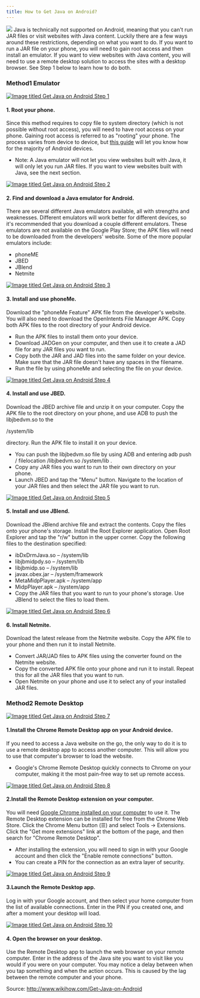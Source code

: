 ```yaml
---
title: How to Get Java on Android?
---
```

![](http://nerdsmagazine.com/wp-content/uploads/2013/06/Run-Android-Apps-and-Games-on-Android.jpg)
Java is technically not supported on Android, meaning that you can't run JAR files or visit websites with Java content. Luckily there are a few ways around these restrictions, depending on what you want to do. If you want to run a JAR file on your phone, you will need to gain root access and then install an emulator. If you want to view websites with Java content, you will need to use a remote desktop solution to access the sites with a desktop browser. See Step 1 below to learn how to do both.

### Method1 Emulator

[![](http://pad3.whstatic.com/images/thumb/d/d3/Get-Java-on-Android-Step-1-Version-5.jpg/aid2232706-v4-728px-Get-Java-on-Android-Step-1-Version-5.jpg.webp "Image titled Get Java on Android Step 1")](http://www.wikihow.com/Get-Java-on-Android#/Image:Get-Java-on-Android-Step-1-Version-5.jpg)

#### **1. Root your phone.**

Since this method requires to copy file to system directory \(which is not possible without root access\), you will need to have root access on your phone. Gaining root access is referred to as "rooting" your phone. The process varies from device to device, but [this guide](http://www.wikihow.com/Root-an-Android-Phone-with-UnlockRoot-Software) will let you know how for the majority of Android devices.

* Note: A Java emulator will not let you view websites built with Java, it will only let you run JAR files. If you want to view websites built with Java, see the next section.

[![](http://pad3.whstatic.com/images/thumb/c/c0/Get-Java-on-Android-Step-2-Version-5.jpg/aid2232706-v4-728px-Get-Java-on-Android-Step-2-Version-5.jpg.webp "Image titled Get Java on Android Step 2")](http://www.wikihow.com/Get-Java-on-Android#/Image:Get-Java-on-Android-Step-2-Version-5.jpg)

#### 2. **Find and download a Java emulator for Android.**

There are several different Java emulators available, all with strengths and weaknesses. Different emulators will work better for different devices, so it's recommended that you download a couple different emulators. These emulators are not available on the Google Play Store; the APK files will need to be downloaded from the developers' website. Some of the more popular emulators include:

* phoneME
* JBED
* JBlend
* Netmite

[![](http://pad3.whstatic.com/images/thumb/d/d0/Get-Java-on-Android-Step-3-Version-5.jpg/aid2232706-v4-728px-Get-Java-on-Android-Step-3-Version-5.jpg.webp "Image titled Get Java on Android Step 3")](http://www.wikihow.com/Get-Java-on-Android#/Image:Get-Java-on-Android-Step-3-Version-5.jpg)

#### 3. **Install and use phoneMe.**

Download the "phoneMe Feature" APK file from the developer's website. You will also need to download the OpenIntents File Manager APK. Copy both APK files to the root directory of your Android device.

* Run the APK files to install them onto your device.
* Download JADGen on your computer, and then use it to create a JAD file for any JAR files you want to run.
* Copy both the JAR and JAD files into the same folder on your device. Make sure that the JAR file doesn't have any spaces in the filename.
* Run the file by using phoneMe and selecting the file on your device.

[![](http://pad3.whstatic.com/images/thumb/a/ad/Get-Java-on-Android-Step-4-Version-5.jpg/aid2232706-v4-728px-Get-Java-on-Android-Step-4-Version-5.jpg.webp "Image titled Get Java on Android Step 4")](http://www.wikihow.com/Get-Java-on-Android#/Image:Get-Java-on-Android-Step-4-Version-5.jpg)

#### 4. **Install and use JBED.**

Download the JBED archive file and unzip it on your computer. Copy the APK file to the root directory on your phone, and use ADB to push the libjbedvm.so to the

/system/lib

directory. Run the APK file to install it on your device.

* You can push the libjbedvm.so file by using ADB and entering
adb push /
filelocation
/libjbedvm.so /system/lib
.
* Copy any JAR files you want to run to their own directory on your phone.
* Launch JBED and tap the "Menu" button. Navigate to the location of your JAR files and then select the JAR file you want to run.

[![](http://pad3.whstatic.com/images/thumb/f/fe/Get-Java-on-Android-Step-5-Version-3.jpg/aid2232706-v4-728px-Get-Java-on-Android-Step-5-Version-3.jpg.webp "Image titled Get Java on Android Step 5")](http://www.wikihow.com/Get-Java-on-Android#/Image:Get-Java-on-Android-Step-5-Version-3.jpg)

#### 5. **Install and use JBlend.**

Download the JBlend archive file and extract the contents. Copy the files onto your phone's storage. Install the Root Explorer application. Open Root Explorer and tap the "r/w" button in the upper corner. Copy the following files to the destination specified:

* ibDxDrmJava.so – /system/lib
* libjbmidpdy.so – /system/lib
* libjbmidp.so – /system/lib
* javax.obex.jar – /system/framework
* MetaMidpPlayer.apk – /system/app
* MidpPlayer.apk – /system/app
* Copy the JAR files that you want to run to your phone's storage. Use JBlend to select the files to load them.

[![](http://pad1.whstatic.com/images/thumb/f/f7/Get-Java-on-Android-Step-6-Version-3.jpg/aid2232706-v4-728px-Get-Java-on-Android-Step-6-Version-3.jpg.webp "Image titled Get Java on Android Step 6")](http://www.wikihow.com/Get-Java-on-Android#/Image:Get-Java-on-Android-Step-6-Version-3.jpg)

#### 6. **Install Netmite.**

Download the latest release from the Netmite website. Copy the APK file to your phone and then run it to install Netmite.

* Convert JAR/JAD files to APK files using the converter found on the Netmite website.
* Copy the converted APK file onto your phone and run it to install. Repeat this for all the JAR files that you want to run.
* Open Netmite on your phone and use it to select any of your installed JAR files.


### Method2 Remote Desktop

[![](http://pad2.whstatic.com/images/thumb/9/9f/Get-Java-on-Android-Step-7-Version-3.jpg/aid2232706-v4-728px-Get-Java-on-Android-Step-7-Version-3.jpg.webp "Image titled Get Java on Android Step 7")](http://www.wikihow.com/Get-Java-on-Android#/Image:Get-Java-on-Android-Step-7-Version-3.jpg)


#### 1.**Install the Chrome Remote Desktop app on your Android device.**

If you need to access a Java website on the go, the only way to do it is to use a remote desktop app to access another computer. This will allow you to use that computer's browser to load the website.

* Google's Chrome Remote Desktop quickly connects to Chrome on your computer, making it the most pain-free way to set up remote access.

[![](http://pad3.whstatic.com/images/thumb/0/0c/Get-Java-on-Android-Step-8-Version-3.jpg/aid2232706-v4-728px-Get-Java-on-Android-Step-8-Version-3.jpg.webp "Image titled Get Java on Android Step 8")](http://www.wikihow.com/Get-Java-on-Android#/Image:Get-Java-on-Android-Step-8-Version-3.jpg)


#### 2.**Install the Remote Desktop extension on your computer.**

You will need [Google Chrome installed on your computer](http://www.wikihow.com/Download-and-Install-Google-Chrome) to use it. The Remote Desktop extension can be installed for free from the Chrome Web Store. Click the Chrome Menu button \(☰\) and select Tools → Extensions. Click the "Get more extensions" link at the bottom of the page, and then search for "Chrome Remote Desktop".

* After installing the extension, you will need to sign in with your Google account and then click the "Enable remote connections" button.
* You can create a PIN for the connection as an extra layer of security.

[![](http://pad3.whstatic.com/images/thumb/2/2d/Get-Java-on-Android-Step-9-Version-3.jpg/aid2232706-v4-728px-Get-Java-on-Android-Step-9-Version-3.jpg.webp "Image titled Get Java on Android Step 9")](http://www.wikihow.com/Get-Java-on-Android#/Image:Get-Java-on-Android-Step-9-Version-3.jpg)

#### 3.**Launch the Remote Desktop app.**

Log in with your Google account, and then select your home computer from the list of available connections. Enter in the PIN if you created one, and after a moment your desktop will load.

[![](http://pad1.whstatic.com/images/thumb/6/64/Get-Java-on-Android-Step-10-Version-3.jpg/aid2232706-v4-728px-Get-Java-on-Android-Step-10-Version-3.jpg.webp "Image titled Get Java on Android Step 10")](http://www.wikihow.com/Get-Java-on-Android#/Image:Get-Java-on-Android-Step-10-Version-3.jpg)


#### 4. **Open the browser on your desktop.**

Use the Remote Desktop app to launch the web browser on your remote computer. Enter in the address of the Java site you want to visit like you would if you were on your computer. You may notice a delay between when you tap something and when the action occurs. This is caused by the lag between the remote computer and your phone.

Source: http://www.wikihow.com/Get-Java-on-Android



